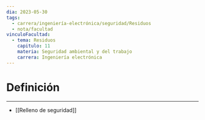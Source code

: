 ```yaml
---
dia: 2023-05-30
tags:
  - carrera/ingeniería-electrónica/seguridad/Residuos
  - nota/facultad
vinculoFacultad:
  - tema: Residuos
    capitulo: 11
    materia: Seguridad ambiental y del trabajo
    carrera: Ingeniería electrónica
---
```

# Definición
---
* [[Relleno de seguridad]]